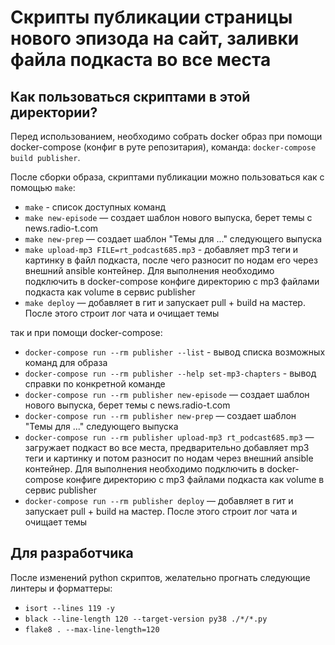 # Скрипты публикации страницы нового эпизода на сайт, заливки файла подкаста во все места

## Как пользоваться скриптами в этой директории?

Перед использованием, необходимо собрать docker образ при помощи docker-compose (конфиг в руте репозитария), команда: `docker-compose build publisher`.

После сборки образа, скриптами публикации можно пользоваться как с помощью `make`:

- `make` - список доступных команд
- `make new-episode` — создает шаблон нового выпуска, берет темы с news.radio-t.com
- `make new-prep` — создает шаблон "Темы для ..." следующего выпуска
- `make upload-mp3 FILE=rt_podcast685.mp3` - добавляет mp3 теги и картинку в файл подкаста, после чего разносит по нодам его через внешний ansible контейнер. Для выполнения необходимо подключить в docker-compose конфиге директорию с mp3 файлами подкаста как volume в сервис publisher
- `make deploy` — добавляет в гит и запускает pull + build на мастер. После этого строит лог чата и очищает темы

так и при помощи docker-compose:

- `docker-compose run --rm publisher --list` - вывод списка возможных команд для образа
- `docker-compose run --rm publisher --help set-mp3-chapters` - вывод справки по конкретной команде
- `docker-compose run --rm publisher new-episode` — создает шаблон нового выпуска, берет темы с news.radio-t.com
- `docker-compose run --rm publisher new-prep` — создает шаблон "Темы для ..." следующего выпуска
- `docker-compose run --rm publisher upload-mp3 rt_podcast685.mp3` — загружает подкаст во все места, предварительно добавляет mp3 теги и картинку и потом разносит по нодам через внешний ansible контейнер. Для выполнения необходимо подключить в docker-compose конфиге директорию с mp3 файлами подкаста как volume в сервис publisher
- `docker-compose run --rm publisher deploy` — добавляет в гит и запускает pull + build на мастер. После этого строит лог чата и очищает темы
 

## Для разработчика

После изменений python скриптов, желательно прогнать следующие линтеры и форматтеры:
 - `isort --lines 119 -y`
 - `black --line-length 120 --target-version py38 ./*/*.py`
 - `flake8 . --max-line-length=120`